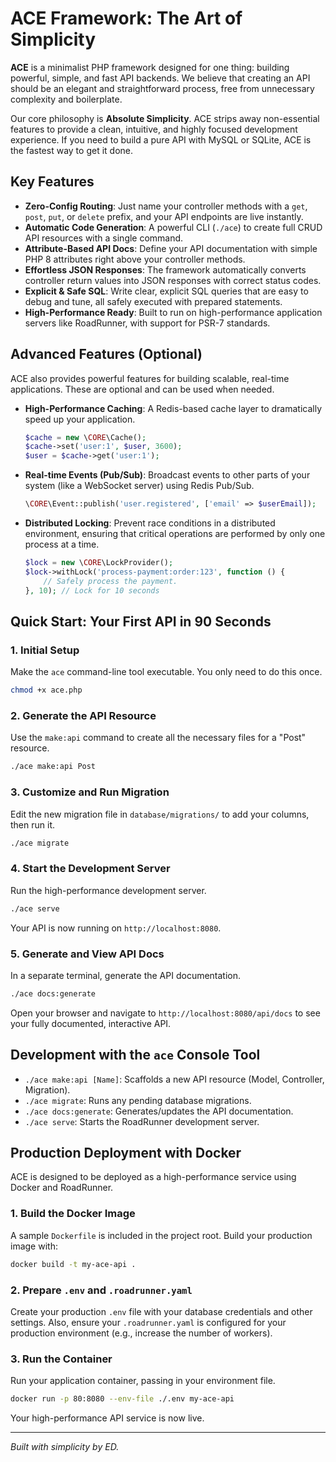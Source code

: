 # ACE Framework: The Art of Simplicity

**ACE** is a minimalist PHP framework designed for one thing: building powerful, simple, and fast API backends. We believe that creating an API should be an elegant and straightforward process, free from unnecessary complexity and boilerplate.

Our core philosophy is **Absolute Simplicity**. ACE strips away non-essential features to provide a clean, intuitive, and highly focused development experience. If you need to build a pure API with MySQL or SQLite, ACE is the fastest way to get it done.

## Key Features

- **Zero-Config Routing**: Just name your controller methods with a `get`, `post`, `put`, or `delete` prefix, and your API endpoints are live instantly.
- **Automatic Code Generation**: A powerful CLI (`./ace`) to create full CRUD API resources with a single command.
- **Attribute-Based API Docs**: Define your API documentation with simple PHP 8 attributes right above your controller methods.
- **Effortless JSON Responses**: The framework automatically converts controller return values into JSON responses with correct status codes.
- **Explicit & Safe SQL**: Write clear, explicit SQL queries that are easy to debug and tune, all safely executed with prepared statements.
- **High-Performance Ready**: Built to run on high-performance application servers like RoadRunner, with support for PSR-7 standards.

## Advanced Features (Optional)

ACE also provides powerful features for building scalable, real-time applications. These are optional and can be used when needed.

- **High-Performance Caching**: A Redis-based cache layer to dramatically speed up your application.
  ```php
  $cache = new \CORE\Cache();
  $cache->set('user:1', $user, 3600);
  $user = $cache->get('user:1');
  ```

- **Real-time Events (Pub/Sub)**: Broadcast events to other parts of your system (like a WebSocket server) using Redis Pub/Sub.
  ```php
  \CORE\Event::publish('user.registered', ['email' => $userEmail]);
  ```

- **Distributed Locking**: Prevent race conditions in a distributed environment, ensuring that critical operations are performed by only one process at a time.
  ```php
  $lock = new \CORE\LockProvider();
  $lock->withLock('process-payment:order:123', function () {
      // Safely process the payment.
  }, 10); // Lock for 10 seconds
  ```

## Quick Start: Your First API in 90 Seconds

### 1. Initial Setup
Make the `ace` command-line tool executable. You only need to do this once.
```bash
chmod +x ace.php
```

### 2. Generate the API Resource
Use the `make:api` command to create all the necessary files for a "Post" resource.
```bash
./ace make:api Post
```

### 3. Customize and Run Migration
Edit the new migration file in `database/migrations/` to add your columns, then run it.
```bash
./ace migrate
```

### 4. Start the Development Server
Run the high-performance development server.
```bash
./ace serve
```
Your API is now running on `http://localhost:8080`.

### 5. Generate and View API Docs
In a separate terminal, generate the API documentation.
```bash
./ace docs:generate
```
Open your browser and navigate to `http://localhost:8080/api/docs` to see your fully documented, interactive API.

## Development with the `ace` Console Tool
- `./ace make:api [Name]`: Scaffolds a new API resource (Model, Controller, Migration).
- `./ace migrate`: Runs any pending database migrations.
- `./ace docs:generate`: Generates/updates the API documentation.
- `./ace serve`: Starts the RoadRunner development server.

## Production Deployment with Docker

ACE is designed to be deployed as a high-performance service using Docker and RoadRunner.

### 1. Build the Docker Image
A sample `Dockerfile` is included in the project root. Build your production image with:
```bash
docker build -t my-ace-api .
```

### 2. Prepare `.env` and `.roadrunner.yaml`
Create your production `.env` file with your database credentials and other settings. Also, ensure your `.roadrunner.yaml` is configured for your production environment (e.g., increase the number of workers).

### 3. Run the Container
Run your application container, passing in your environment file.
```bash
docker run -p 80:8080 --env-file ./.env my-ace-api
```
Your high-performance API service is now live.

---
*Built with simplicity by ED.*